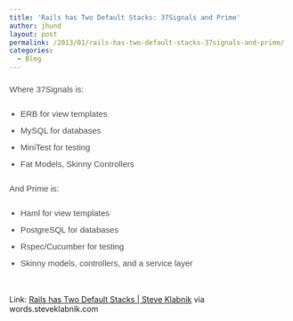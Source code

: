 ```yaml
---
title: 'Rails has Two Default Stacks: 37Signals and Prime'
author: jhund
layout: post
permalink: /2013/01/rails-has-two-default-stacks-37signals-and-prime/
categories:
  - Blog
---
```

<p style="font-size: 15px; line-height: 23px; margin-top: 20px; margin-bottom: 20px; color: #4d4d4d; font-family: proxima-nova, sans-serif; max-width: 500px;">
  Where 37Signals is:
</p>

<ul style="margin: 0px 0px 0px 20px; padding: 0px; list-style-position: initial; list-style-image: initial; max-width: 470px; color: #222222; font-family: proxima-nova, sans-serif; font-size: 16px; line-height: 22px;">
  <li style="line-height: 25px; margin: 5px 0px; font-size: 15px; color: #4d4d4d;">
    ERB for view templates
  </li>
  <li style="line-height: 25px; margin: 5px 0px; font-size: 15px; color: #4d4d4d;">
    MySQL for databases
  </li>
  <li style="line-height: 25px; margin: 5px 0px; font-size: 15px; color: #4d4d4d;">
    MiniTest for testing
  </li>
  <li style="line-height: 25px; margin: 5px 0px; font-size: 15px; color: #4d4d4d;">
    Fat Models, Skinny Controllers
  </li>
</ul>

<p style="font-size: 15px; line-height: 23px; margin-top: 20px; margin-bottom: 20px; color: #4d4d4d; font-family: proxima-nova, sans-serif; max-width: 500px;">
  And Prime is:
</p>

<ul style="margin: 0px 0px 0px 20px; padding: 0px; list-style-position: initial; list-style-image: initial; max-width: 470px; color: #222222; font-family: proxima-nova, sans-serif; font-size: 16px; line-height: 22px;">
  <li style="line-height: 25px; margin: 5px 0px; font-size: 15px; color: #4d4d4d;">
    Haml for view templates
  </li>
  <li style="line-height: 25px; margin: 5px 0px; font-size: 15px; color: #4d4d4d;">
    PostgreSQL for databases
  </li>
  <li style="line-height: 25px; margin: 5px 0px; font-size: 15px; color: #4d4d4d;">
    Rspec/Cucumber for testing
  </li>
  <li style="line-height: 25px; margin: 5px 0px; font-size: 15px; color: #4d4d4d;">
    Skinny models, controllers, and a service layer
  </li>
</ul>

<div>
  <span style="color: #4d4d4d; font-family: proxima-nova, sans-serif;"><span style="font-size: 15px; line-height: 25px;"><br /></span></span>
</div>

Link: [Rails has Two Default Stacks | Steve Klabnik][1] via words.steveklabnik.com

 [1]: http://words.steveklabnik.com/rails-has-two-default-stacks